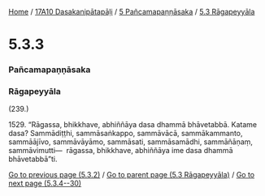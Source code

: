 
[Home](/) / [17A10 Dasakanipātapāḷi](/tipitaka/17A10.md) / [5 Pañcamapaṇṇāsaka](/tipitaka/17A10/5.md) / [5.3 Rāgapeyyāla](/tipitaka/17A10/5/5.3.md)

# 5.3.3

### Pañcamapaṇṇāsaka

### Rāgapeyyāla

(239.)

1529\. “Rāgassa, bhikkhave, abhiññāya dasa dhammā bhāvetabbā. Katame dasa? Sammādiṭṭhi, sammāsaṅkappo, sammāvācā, sammākammanto, sammāājīvo, sammāvāyāmo, sammāsati, sammāsamādhi, sammāñāṇaṃ, sammāvimutti—  rāgassa, bhikkhave, abhiññāya ime dasa dhammā bhāvetabbā”ti.

[Go to previous page (5.3.2)](/tipitaka/17A10/5/5.3/5.3.2.md) / [Go to parent page (5.3 Rāgapeyyāla)](/tipitaka/17A10/5/5.3.md) / [Go to next page (5.3.4--30)](/tipitaka/17A10/5/5.3/5.3.4--30.md)


